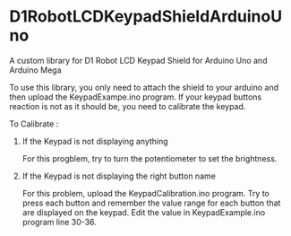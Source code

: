 # D1RobotLCDKeypadShieldArduinoUno
A custom library for D1 Robot LCD Keypad Shield for Arduino Uno and Arduino Mega

To use this library, you only need to attach the shield to your arduino and then upload the KeypadExampe.ino program. If your keypad buttons reaction is not as it should be, you need to calibrate the keypad.

To Calibrate :
1. If the Keypad is not displaying anything
    
    For this progblem, try to turn the potentiometer to set the brightness.
2. If the Keypad is not displaying the right button name
    
    For this problem, upload the KeypadCalibration.ino program. Try to press each button and remember the value range for each button that are displayed on the keypad. Edit the value in KeypadExample.ino program line 30-36.

